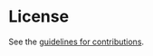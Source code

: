 # License

See the
[guidelines for contributions](https://github.com/ekr/draft-rescorla-doh-cdisco/blob/master/CONTRIBUTING.md).
